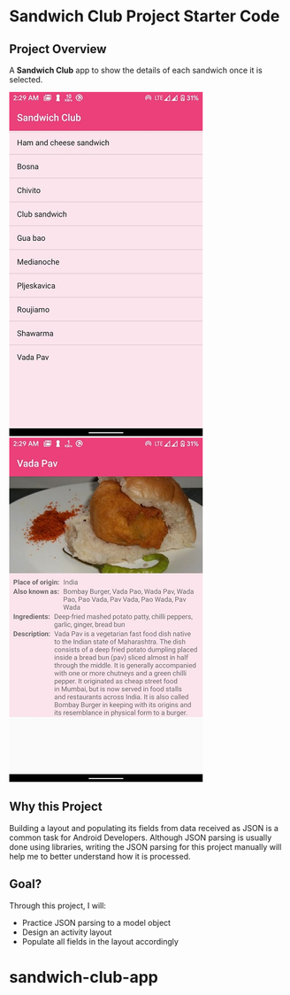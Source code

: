 # Sandwich Club Project Starter Code

## Project Overview
A **Sandwich Club** app to
show the details of each sandwich once it is selected.

![s1.png](docs-images/s1.png) ![s2.png](docs-images/s2.png)

## Why this Project

Building a layout and populating its fields from data received as JSON
is a common task for Android Developers. Although JSON parsing is usually
done using libraries, writing the JSON parsing for  this project manually will
help me to better understand how it is processed.

## Goal?
Through this project, I will:
- Practice JSON parsing to a model object
- Design an activity layout
- Populate all fields in the layout accordingly

# sandwich-club-app
